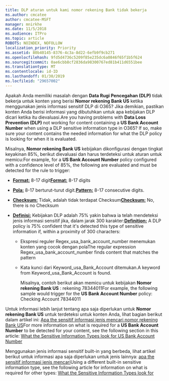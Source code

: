 ```yaml
---
title: DLP aturan untuk kami nomor rekening Bank tidak bekerja
ms.author: cmcatee
author: cmcatee-MSFT
manager: mnirkhe
ms.date: 11/5/2018
ms.audience: ITPro
ms.topic: article
ROBOTS: NOINDEX, NOFOLLOW
localization_priority: Priority
ms.assetid: 80b40145-8376-4c3a-8d22-6efb9f9cb271
ms.openlocfilehash: 9fd5d4736c5209f85e235dc6a0846f65f1b5f624
ms.sourcegitcommit: 0ae6cbb8cf2836da98300767ed81b411d6551bee
ms.translationtype: MT
ms.contentlocale: id-ID
ms.lasthandoff: 01/30/2019
ms.locfileid: "29657002"
---
```

<span data-ttu-id="8ec46-p101">Apakah Anda memiliki masalah dengan **Data Rugi Pencegahan (DLP)** tidak bekerja untuk konten yang berisi **Nomor rekening Bank US** ketika menggunakan jenis informasi sensitif DLP di O365? Jika demikian, pastikan konten Anda berisi informasi yang dibutuhkan untuk apa kebijakan DLP dicari ketika itu dievaluasi.</span><span class="sxs-lookup"><span data-stu-id="8ec46-p101">Are you having problems with **Data Loss Prevention (DLP)** not working for content containing a **US Bank Account Number** when using a DLP sensitive information type in O365? If so, make sure your content contains the needed information for what the DLP policy is looking for when it is evaluated.</span></span> 
  
<span data-ttu-id="8ec46-104">Misalnya, **Nomor rekening Bank US** kebijakan dikonfigurasi dengan tingkat keyakinan 85%, berikut dievaluasi dan harus terdeteksi untuk aturan untuk memicu:</span><span class="sxs-lookup"><span data-stu-id="8ec46-104">For example, for a **US Bank Account Number** policy configured with a confidence level of 85%, the following are evaluated and must be detected for the rule to trigger:</span></span> 
  
- <span data-ttu-id="8ec46-105">**[Format:](https://docs.microsoft.com/office365/securitycompliance/what-the-sensitive-information-types-look-for#format-77)** 8-17 digit</span><span class="sxs-lookup"><span data-stu-id="8ec46-105">**[Format:](https://docs.microsoft.com/office365/securitycompliance/what-the-sensitive-information-types-look-for#format-77)** 8-17 digits</span></span> 
    
- <span data-ttu-id="8ec46-106">**[Pola:](https://docs.microsoft.com/office365/securitycompliance/what-the-sensitive-information-types-look-for#pattern-77)** 8-17 berturut-turut digit.</span><span class="sxs-lookup"><span data-stu-id="8ec46-106">**[Pattern:](https://docs.microsoft.com/office365/securitycompliance/what-the-sensitive-information-types-look-for#pattern-77)** 8-17 consecutive digits.</span></span> 
    
- <span data-ttu-id="8ec46-107">**[Checksum:](https://docs.microsoft.com/office365/securitycompliance/what-the-sensitive-information-types-look-for#checksum-76)** Tidak, adalah tidak terdapat Checksum</span><span class="sxs-lookup"><span data-stu-id="8ec46-107">**[Checksum:](https://docs.microsoft.com/office365/securitycompliance/what-the-sensitive-information-types-look-for#checksum-76)** No, there is no Checksum</span></span> 
    
- <span data-ttu-id="8ec46-108">**[Definisi:](https://docs.microsoft.com/office365/securitycompliance/what-the-sensitive-information-types-look-for)** Kebijakan DLP adalah 75% yakin bahwa ia telah mendeteksi jenis informasi sensitif jika, dalam jarak 300 karakter:</span><span class="sxs-lookup"><span data-stu-id="8ec46-108">**[Definition:](https://docs.microsoft.com/office365/securitycompliance/what-the-sensitive-information-types-look-for)** A DLP policy is 75% confident that it's detected this type of sensitive information if, within a proximity of 300 characters:</span></span> 
    
  - <span data-ttu-id="8ec46-109">Ekspresi reguler Regex_usa_bank_account_number menemukan konten yang cocok dengan pola</span><span class="sxs-lookup"><span data-stu-id="8ec46-109">The regular expression Regex_usa_bank_account_number finds content that matches the pattern</span></span>
    
  - <span data-ttu-id="8ec46-110">Kata kunci dari Keyword_usa_Bank_Account ditemukan.</span><span class="sxs-lookup"><span data-stu-id="8ec46-110">A keyword from Keyword_usa_Bank_Account is found.</span></span>
    
    <span data-ttu-id="8ec46-111">Misalnya, contoh berikut akan memicu untuk kebijakan **Nomor rekening Bank US** : rekening 78344011</span><span class="sxs-lookup"><span data-stu-id="8ec46-111">For example, the following sample would trigger for the **US Bank Account Number** policy: Checking Account 78344011</span></span> 
    
<span data-ttu-id="8ec46-112">Untuk informasi lebih lanjut tentang apa saja diperlukan untuk **Nomor rekening Bank US** untuk terdeteksi untuk konten Anda, lihat bagian berikut dalam artikel ini: [Apa the sensitif informasi jenis mencari nomor rekening Bank US](https://docs.microsoft.com/office365/securitycompliance/what-the-sensitive-information-types-look-for#us-bank-account-number)</span><span class="sxs-lookup"><span data-stu-id="8ec46-112">For more information on what is required for a **US Bank Account Number** to be detected for your content, see the following section in this article: [What the Sensitive Information Types look for US Bank Account Number](https://docs.microsoft.com/office365/securitycompliance/what-the-sensitive-information-types-look-for#us-bank-account-number)</span></span>
  
<span data-ttu-id="8ec46-113">Menggunakan jenis informasi sensitif built-in yang berbeda, lihat artikel berikut untuk informasi apa saja diperlukan untuk jenis lainnya: [apa the sensitif informasi jenis mencari](https://docs.microsoft.com/office365/securitycompliance/what-the-sensitive-information-types-look-for)</span><span class="sxs-lookup"><span data-stu-id="8ec46-113">Using a different built-in sensitive information type, see the following article for information on what is required for other types: [What the Sensitive Information Types look for](https://docs.microsoft.com/office365/securitycompliance/what-the-sensitive-information-types-look-for)</span></span>
  

